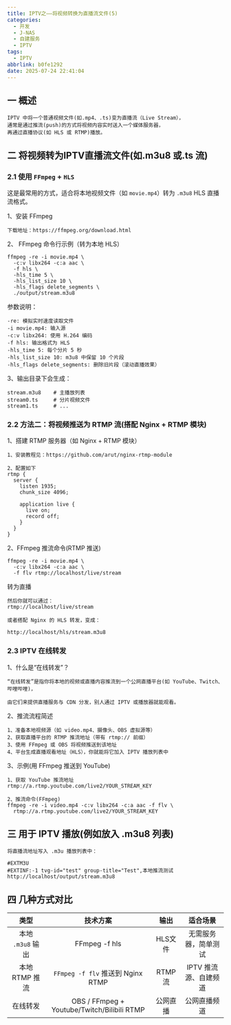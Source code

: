 ```yaml
---
title: IPTV之——将视频转换为直播流文件(5)
categories:
  - 开发
  - J-NAS
  - 自建服务  
  - IPTV
tags:
  - IPTV
abbrlink: b0fe1292
date: 2025-07-24 22:41:04
---
```

## 一 概述

```
IPTV 中将一个普通视频文件(如.mp4、.ts)变为直播流（Live Stream），
通常是通过推流(push)的方式将视频内容实时送入一个媒体服务器，
再通过直播协议(如 HLS 或 RTMP)播放。
```

<!--more-->

## 二 将视频转为IPTV直播流文件(如.m3u8 或.ts 流)

### 2.1 使用 `FFmpeg` + `HLS`

这是最常用的方式，适合将本地视频文件（如 `movie.mp4`）转为 `.m3u8` HLS 直播流格式。

1、安装 FFmpeg

```
下载地址：https://ffmpeg.org/download.html
```

2、 FFmpeg 命令行示例（转为本地 HLS）

```
ffmpeg -re -i movie.mp4 \
  -c:v libx264 -c:a aac \
  -f hls \
  -hls_time 5 \
  -hls_list_size 10 \
  -hls_flags delete_segments \
  ./output/stream.m3u8
```

参数说明：

```
-re: 模拟实时速度读取文件
-i movie.mp4: 输入源
-c:v libx264: 使用 H.264 编码
-f hls: 输出格式为 HLS
-hls_time 5: 每个分片 5 秒
-hls_list_size 10: m3u8 中保留 10 个片段
-hls_flags delete_segments: 删除旧片段（滚动直播效果）
```

3、输出目录下会生成：

```
stream.m3u8    # 主播放列表
stream0.ts     # 分片视频文件
stream1.ts     # ...
```

### 2.2 方法二：将视频推送为 RTMP 流(搭配 Nginx + RTMP 模块)

1、搭建 RTMP 服务器（如 Nginx + RTMP 模块）

```
1、安装教程见：https://github.com/arut/nginx-rtmp-module

2、配置如下
rtmp {
  server {
    listen 1935;
    chunk_size 4096;

    application live {
      live on;
      record off;
    }
  }
}
```

2、FFmpeg 推流命令(RTMP 推送)

```
ffmpeg -re -i movie.mp4 \
  -c:v libx264 -c:a aac \
  -f flv rtmp://localhost/live/stream
```

转为直播

```
然后你就可以通过：
rtmp://localhost/live/stream

或者搭配 Nginx 的 HLS 转发，变成：

http://localhost/hls/stream.m3u8
```

### 2.3 IPTV 在线转发

1、什么是“在线转发”？

```
“在线转发”是指你将本地的视频或直播内容推流到一个公网直播平台(如 YouTube、Twitch、哔哩哔哩)，

由它们来提供直播服务与 CDN 分发，别人通过 IPTV 或播放器就能观看。
```

2、推流流程简述

```
1、准备本地视频源（如 video.mp4、摄像头、OBS 虚拟源等）
2、获取直播平台的 RTMP 推流地址（带有 rtmp:// 前缀）
3、使用 FFmpeg 或 OBS 将视频推送到该地址
4、平台生成直播观看地址（HLS），你就能将它加入 IPTV 播放列表中
```

3、示例(用 FFmpeg 推送到 YouTube)

```
1、获取 YouTube 推流地址
rtmp://a.rtmp.youtube.com/live2/YOUR_STREAM_KEY

2、推流命令(FFmpeg)
ffmpeg -re -i video.mp4 -c:v libx264 -c:a aac -f flv \
  rtmp://a.rtmp.youtube.com/live2/YOUR_STREAM_KEY
```

## 三 用于 IPTV 播放(例如放入 .m3u8 列表)

```
将直播流地址写入 .m3u 播放列表中：

#EXTM3U
#EXTINF:-1 tvg-id="test" group-title="Test",本地推流测试
http://localhost/output/stream.m3u8
```

## 四 几种方式对比

|       类型        |                  技术方案                   |   输出   |       适合场景        |
| :---------------: | :-----------------------------------------: | :------: | :-------------------: |
| 本地 `.m3u8` 输出 |                FFmpeg -f hls                | HLS文件  | 无需服务器，简单测试  |
|  本地 RTMP 推流   |      `FFmpeg -f flv` 推送到 Nginx RTMP      | RTMP 流  | IPTV 推流源、自建频道 |
|     在线转发      | OBS / FFmpeg + Youtube/Twitch/Bilibili RTMP | 公网直播 |     公网直播频道      |






